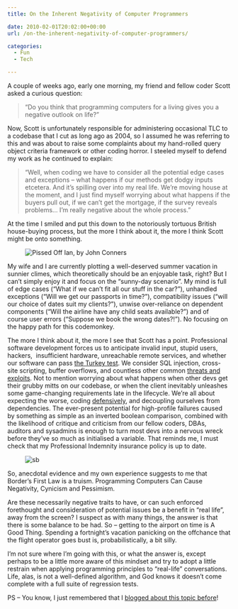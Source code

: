 ```yaml
---
title: On the Inherent Negativity of Computer Programmers

date: 2010-02-01T20:02:00+00:00
url: /on-the-inherent-negativity-of-computer-programmers/

categories:
  - Fun
  - Tech

---
```

A couple of weeks ago, early one morning, my friend and fellow coder Scott asked a curious question:

> “Do you think that programming computers for a living gives you a negative outlook on life?”

Now, Scott is unfortunately responsible for administering occasional TLC to a codebase that I cut as long ago as 2004, so I assumed he was referring to this and was about to raise some complaints about my hand-rolled query object criteria framework or other coding horror. I steeled myself to defend my work as he continued to explain:

> “Well, when coding we have to consider all the potential edge cases and exceptions – what happens if our methods get dodgy inputs etcetera. And it’s spilling over into my real life. We’re moving house at the moment, and I just find myself worrying about what happens if the buyers pull out, if we can’t get the mortgage, if the survey reveals problems… I’m really negative about the whole process.”

At the time I smiled and put this down to the notoriously tortuous British house-buying process, but the more I think about it, the more I think Scott might be onto something.<figure class="kg-card kg-image-card">

<img decoding="async" src="https://blogstouks01.z33.web.core.windows.net/2023/08/310411215_3dd7f5cd07_m_1__3.jpg" class="kg-image" alt="Pissed Off Ian, by John Conners" loading="lazy" title="Pissed Off Ian, by John Conners" /> </figure> 

My wife and I are currently plotting a well-deserved summer vacation in sunnier climes, which theoretically should be an enjoyable task, right? But I can’t simply enjoy it and focus on the “sunny-day scenario”. My mind is full of edge cases (“What if we can’t fit all our stuff in the car?”), unhandled exceptions (“Will we get our passports in time?”), compatibility issues (“will our choice of dates suit my clients?”), unwise over-reliance on dependent components (“Will the airline have any child seats available?”) and of course user errors (“Suppose we book the wrong dates?!”). No focusing on the happy path for this codemonkey.

The more I think about it, the more I see that Scott has a point. Professional software development forces us to anticipate invalid input, stupid users, hackers,  insufficient hardware, unreachable remote services, and whether our software can pass [the Turkey test][1]. We consider SQL injection, cross-site scripting, buffer overflows, and countless other common [threats and exploits][2]. Not to mention worrying about what happens when other devs get their grubby mitts on our codebase, or when the client inevitably unleashes some game-changing requirements late in the lifecycle. We’re all about expecting the worse, coding [defensively][3], and decoupling ourselves from dependencies. The ever-present potential for high-profile failures caused by something as simple as an inverted boolean comparison, combined with the likelihood of critique and criticism from our fellow coders, DBAs, auditors and sysadmins is enough to turn most devs into a nervous wreck before they’ve so much as initialised a variable. That reminds me, I must check that my Professional Indemnity insurance policy is up to date.<figure class="kg-card kg-image-card">

<img decoding="async" src="https://blogstouks01.z33.web.core.windows.net/2023/08/sb_2.png" class="kg-image" alt="sb" loading="lazy" title="sb" /> </figure> 

So, anecdotal evidence and my own experience suggests to me that Border’s First Law is a truism. Programming Computers Can Cause Negativity, Cynicism and Pessimism.

Are these necessarily negative traits to have, or can such enforced forethought and consideration of potential issues be a benefit in “real life”, away from the screen? I suspect as with many things, the answer is that there is some balance to be had. So – getting to the airport on time is A Good Thing. Spending a fortnight’s vacation panicking on the offchance that the flight operator goes bust is, probabilistically, a bit silly.

I’m not sure where I’m going with this, or what the answer is, except perhaps to be a little more aware of this mindset and try to adopt a little restrain when applying programming principles to “real-life” conversations. Life, alas, is not a well-defined algorithm, and God knows it doesn’t come complete with a full suite of regression tests.

PS – You know, I just remembered that I [blogged about this topic before][4]!

 [1]: http://www.moserware.com/2008/02/does-your-code-pass-turkey-test.html
 [2]: http://en.wikipedia.org/wiki/Category:Computer_security_exploits
 [3]: http://en.wikipedia.org/wiki/Defensive_programming
 [4]: https://blog.iannelson.uk/edge-cases/